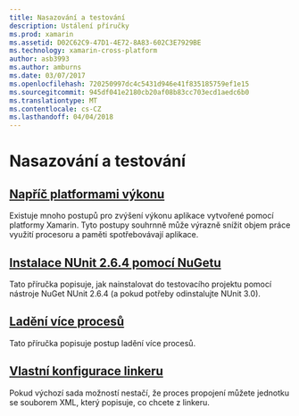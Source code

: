 ```yaml
---
title: Nasazování a testování
description: Ustálení příručky
ms.prod: xamarin
ms.assetid: D02C62C9-47D1-4E72-8A83-602C3E7929BE
ms.technology: xamarin-cross-platform
author: asb3993
ms.author: amburns
ms.date: 03/07/2017
ms.openlocfilehash: 720250997dc4c5431d946e41f835185759ef1e15
ms.sourcegitcommit: 945df041e2180cb20af08b83cc703ecd1aedc6b0
ms.translationtype: MT
ms.contentlocale: cs-CZ
ms.lasthandoff: 04/04/2018
---
```

# <a name="deployment-and-testing"></a>Nasazování a testování

##  <a name="cross-platform-performancememory-perf-best-practicesmd"></a>[Napříč platformami výkonu](memory-perf-best-practices.md)

Existuje mnoho postupů pro zvýšení výkonu aplikace vytvořené pomocí platformy Xamarin. Tyto postupy souhrnně může výrazně snížit objem práce využití procesoru a paměti spotřebovávají aplikace.

## <a name="installing-nunit-264-using-nugetinstalling-nunit-using-nugetmd"></a>[Instalace NUnit 2.6.4 pomocí NuGetu](installing-nunit-using-nuget.md)

Tato příručka popisuje, jak nainstalovat do testovacího projektu pomocí nástroje NuGet NUnit 2.6.4 (a pokud potřeby odinstalujte NUnit 3.0).

## <a name="multi-process-debuggingmulti-process-debuggingmd"></a>[Ladění více procesů](multi-process-debugging.md)

Tato příručka popisuje postup ladění více procesů.


##  <a name="custom-linker-configurationlinkermd"></a>[Vlastní konfigurace linkeru](linker.md)

Pokud výchozí sada možností nestačí, že proces propojení můžete jednotku se souborem XML, který popisuje, co chcete z linkeru.